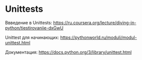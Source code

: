 # Unittests
Ввведение в Unittests: https://ru.coursera.org/lecture/diving-in-python/tiestirovaniie-dxGwU

Unittest для начинающих: https://pythonworld.ru/moduli/modul-unittest.html

Документация: https://docs.python.org/3/library/unittest.html
